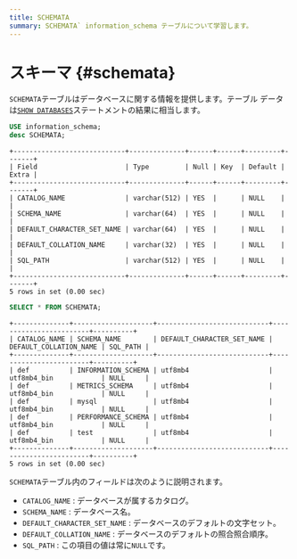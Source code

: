 ```yaml
---
title: SCHEMATA
summary: SCHEMATA` information_schema テーブルについて学習します。
---
```


# スキーマ {#schemata}

`SCHEMATA`テーブルはデータベースに関する情報を提供します。テーブル データは[`SHOW DATABASES`](/sql-statements/sql-statement-show-databases.md)ステートメントの結果に相当します。

```sql
USE information_schema;
desc SCHEMATA;
```

    +----------------------------+--------------+------+------+---------+-------+
    | Field                      | Type         | Null | Key  | Default | Extra |
    +----------------------------+--------------+------+------+---------+-------+
    | CATALOG_NAME               | varchar(512) | YES  |      | NULL    |       |
    | SCHEMA_NAME                | varchar(64)  | YES  |      | NULL    |       |
    | DEFAULT_CHARACTER_SET_NAME | varchar(64)  | YES  |      | NULL    |       |
    | DEFAULT_COLLATION_NAME     | varchar(32)  | YES  |      | NULL    |       |
    | SQL_PATH                   | varchar(512) | YES  |      | NULL    |       |
    +----------------------------+--------------+------+------+---------+-------+
    5 rows in set (0.00 sec)

```sql
SELECT * FROM SCHEMATA;
```

    +--------------+--------------------+----------------------------+------------------------+----------+
    | CATALOG_NAME | SCHEMA_NAME        | DEFAULT_CHARACTER_SET_NAME | DEFAULT_COLLATION_NAME | SQL_PATH |
    +--------------+--------------------+----------------------------+------------------------+----------+
    | def          | INFORMATION_SCHEMA | utf8mb4                    | utf8mb4_bin            | NULL     |
    | def          | METRICS_SCHEMA     | utf8mb4                    | utf8mb4_bin            | NULL     |
    | def          | mysql              | utf8mb4                    | utf8mb4_bin            | NULL     |
    | def          | PERFORMANCE_SCHEMA | utf8mb4                    | utf8mb4_bin            | NULL     |
    | def          | test               | utf8mb4                    | utf8mb4_bin            | NULL     |
    +--------------+--------------------+----------------------------+------------------------+----------+
    5 rows in set (0.00 sec)

`SCHEMATA`テーブル内のフィールドは次のように説明されます。

-   `CATALOG_NAME` : データベースが属するカタログ。
-   `SCHEMA_NAME` : データベース名。
-   `DEFAULT_CHARACTER_SET_NAME` : データベースのデフォルトの文字セット。
-   `DEFAULT_COLLATION_NAME` : データベースのデフォルトの照合照合順序。
-   `SQL_PATH` : この項目の値は常に`NULL`です。
